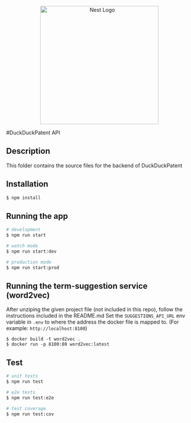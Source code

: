 <p align="center">
  <a href="http://nestjs.com/" target="blank"><img src="https://nestjs.com/img/logo_text.svg" width="320" alt="Nest Logo" /></a>
</p>

#DuckDuckPatent API

## Description
This folder contains the source files for the backend of DuckDuckPatent

## Installation

```bash
$ npm install
```

## Running the app

```bash
# development
$ npm run start

# watch mode
$ npm run start:dev

# production mode
$ npm run start:prod
```

## Running the term-suggestion service (word2vec)
After unziping the given project file (not included in this repo), follow the instructions included in the README.md 
Set the `SUGGESTIONS_API_URL` env variable in `.env` to where the address the docker file is mapped to. (For example: `http://localhost:8100`)
```
$ docker build -t word2vec .
$ docker run -p 8100:80 word2vec:latest
```

## Test

```bash
# unit tests
$ npm run test

# e2e tests
$ npm run test:e2e

# test coverage
$ npm run test:cov
```